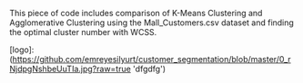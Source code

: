 This piece of code includes comparison of K-Means Clustering and Agglomerative Clustering using the Mall_Customers.csv dataset and finding the optimal cluster number with WCSS.


[logo]: (https://github.com/emreyesilyurt/customer_segmentation/blob/master/0_rNjdpgNshbeUuTIa.jpg?raw=true 'dfgdfg')
